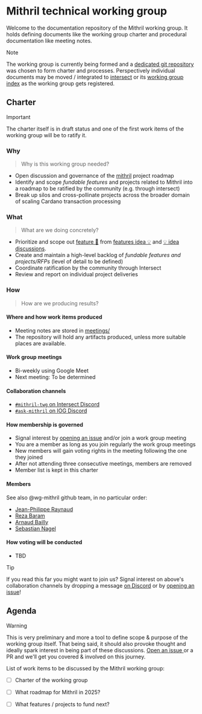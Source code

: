 # Mithril technical working group

Welcome to the documentation repository of the Mithril working group. It holds defining documents like the working group charter and procedural documentation like meeting notes.

> [!NOTE]
> The working group is currently being formed and a [dedicated git repository](https://github.com/cardano-scaling/wg-mithril) was chosen to form charter and processes. Perspectively individual documents may be moved / integrated to [intersect](https://docs.intersectmbo.org/) or its [working group index](https://intersect.gitbook.io/intersect-working-groups) as the working group gets registered.

## Charter

> [!IMPORTANT]
> The charter itself is in draft status and one of the first work items of the working group will be to ratify it.

### Why

> Why is this working group needed?

- Open discussion and governance of the [mithril](https://github.com/input-output-hk/mithril) project roadmap
- Identify and scope _fundable features_ and projects related to Mithril into a roadmap to be ratified by the community (e.g. through intersect)
- Break up silos and cross-pollinate projects across the broader domain of scaling Cardano transaction processing

### What

> What are we doing concretely?

- Prioritize and scope out [feature :rocket:](https://github.com/input-output-hk/mithril/labels/feature%20%3Arocket%3A) from [features idea :bulb:](https://github.com/input-output-hk/mithril/labels/idea%20%3Abulb%3A) and [💡 idea discussions](https://github.com/input-output-hk/mithril/discussions/categories/ideas).
- Create and maintain a high-level backlog of _fundable features and projects/RFPs_ (level of detail to be defined)
- Coordinate ratification by the community through Intersect
- Review and report on individual project deliveries

### How

> How are we producing results?

#### Where and how work items produced
- Meeting notes are stored in [meetings/](./meetings)
- The repository will hold any artifacts produced, unless more suitable places are available.

#### Work group meetings
- Bi-weekly using Google Meet
- Next meeting: To be determined

#### Collaboration channels
- [`#mithril-twg` on Intersect Discord](https://discord.gg/AG3dG8PbjY)
- [`#ask-mithril` on IOG Discord](https://discord.gg/5kaErDKDRq)

#### How membership is governed
- Signal interest by [opening an issue](https://github.com/cardano-scaling/wg-mithril/issues/new?template=sign_me_up.yml) and/or join a work group meeting
- You are a member as long as you join regularly the work group meetings
- New members will gain voting rights in the meeting following the one they joined
- After not attending three consecutive meetings, members are removed
- Member list is kept in this charter

#### Members
See also @wg-mithril github team, in no particular order:
- [Jean-Philippe Raynaud](https://github.com/jpraynaud) <!-- jp.raynaud@gmail.com -->
- [Reza Baram](https://github.com/rezabaram) <!-- reza.baram@gmail.com -->
- [Arnaud Bailly](https://github.com/abailly-iohk ) <!-- arnaud.bailly@iohk.io -->
- [Sebastian Nagel](https://github.com/ch1bo) <!-- sebastian.nagel@ncoding.at -->

#### How voting will be conducted
- TBD
  
> [!TIP]
> If you read this far you might want to join us? Signal interest on above's collaboration channels by dropping a message [on Discord](https://discord.gg/AG3dG8PbjY) or by [opening an issue](https://github.com/cardano-scaling/wg-mithril/issues/new?template=sign_me_up.yml)!

## Agenda

> [!WARNING]
> This is very preliminary and more a tool to define scope & purpose of the working group itself. That being said, it should also provoke thought and ideally spark interest in being part of these discussions. [Open an issue ](https://github.com/cardano-scaling/wg-mithril/issues/new/choose) or a PR and we'll get you covered & involved on this journey.

List of work items to be discussed by the Mithril working group:

  - [ ] Charter of the working group
  - [ ] What roadmap for Mithril in 2025?
  - [ ] What features / projects to fund next?


